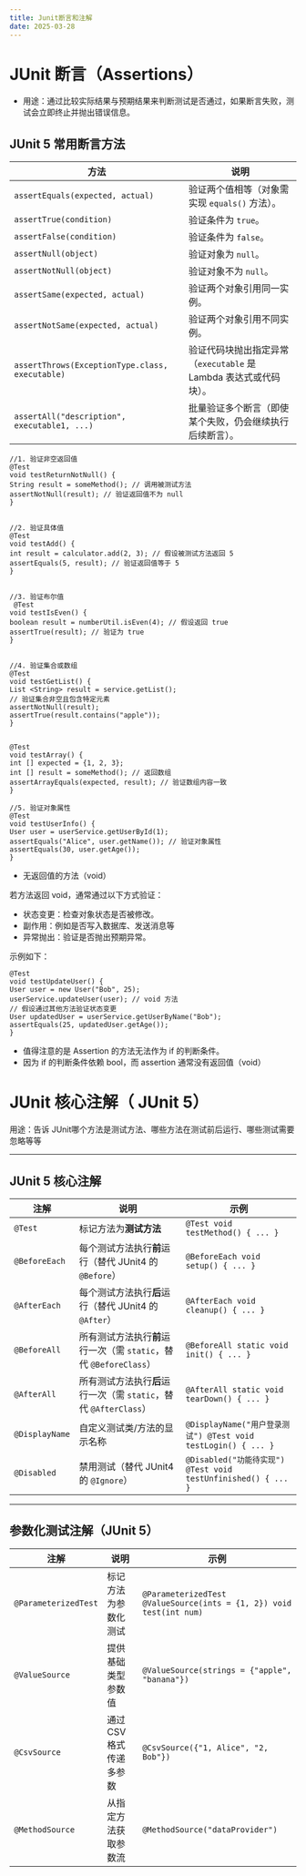 ```yaml
---
title: Junit断言和注解
date: 2025-03-28
---
```


# JUnit 断言（Assertions）

* 用途：通过比较实际结果与预期结果来判断测试是否通过，如果断言失败，测试会立即终止并抛出错误信息。

## JUnit 5 常用断言方法

| 方法                                         | 说明                                                                 |
|----------------------------------------------|----------------------------------------------------------------------|
| `assertEquals(expected, actual)`            | 验证两个值相等（对象需实现 `equals()` 方法）。                       |
| `assertTrue(condition)`                      | 验证条件为 `true`。                                                 |
| `assertFalse(condition)`                     | 验证条件为 `false`。                                                |
| `assertNull(object)`                         | 验证对象为 `null`。                                                 |
| `assertNotNull(object)`                      | 验证对象不为 `null`。                                                |
| `assertSame(expected, actual)`               | 验证两个对象引用同一实例。                                           |
| `assertNotSame(expected, actual)`            | 验证两个对象引用不同实例。                                           |
| `assertThrows(ExceptionType.class, executable)` | 验证代码块抛出指定异常（`executable` 是 Lambda 表达式或代码块）。    |
| `assertAll("description", executable1, ...)` | 批量验证多个断言（即使某个失败，仍会继续执行后续断言）。             |


    //1. ​验证非空返回值
    @Test
    void testReturnNotNull() {
    String result = someMethod(); // 调用被测试方法
    assertNotNull(result); // 验证返回值不为 null
    }


    //2. ​验证具体值
    @Test
    void testAdd() {
    int result = calculator.add(2, 3); // 假设被测试方法返回 5
    assertEquals(5, result); // 验证返回值等于 5
    }


    //3. ​验证布尔值
     @Test
    void testIsEven() {
    boolean result = numberUtil.isEven(4); // 假设返回 true
    assertTrue(result); // 验证为 true
    }


    //4. ​验证集合或数组
    @Test
    void testGetList() {
    List <String> result = service.getList();
    // 验证集合非空且包含特定元素
    assertNotNull(result);
    assertTrue(result.contains("apple"));
    }


    @Test
    void testArray() {
    int [] expected = {1, 2, 3};
    int [] result = someMethod(); // 返回数组
    assertArrayEquals(expected, result); // 验证数组内容一致
    }
    
    //5. ​验证对象属性
    @Test
    void testUserInfo() {
    User user = userService.getUserById(1);
    assertEquals("Alice", user.getName()); // 验证对象属性
    assertEquals(30, user.getAge());
    }

* 无返回值的方法（void）​

若方法返回 void，通常通过以下方式验证：

* 状态变更：检查对象状态是否被修改。
* 副作用：例如是否写入数据库、发送消息等
* 异常抛出：验证是否抛出预期异常。

示例如下：

    @Test
    void testUpdateUser() {
    User user = new User("Bob", 25);
    userService.updateUser(user); // void 方法
    // 假设通过其他方法验证状态变更
    User updatedUser = userService.getUserByName("Bob");
    assertEquals(25, updatedUser.getAge());
    }


* 值得注意的是 Assertion 的方法无法作为 if 的判断条件。
* 因为 if 的判断条件依赖 bool，而 assertion 通常没有返回值（void）

# JUnit 核心注解（ JUnit 5）

用途：告诉 JUnit哪个方法是测试方法、哪些方法在测试前后运行、哪些测试需要忽略等等

---

## JUnit 5 核心注解

| 注解                  | 说明                                                                 | 示例                                                                 |
|-----------------------|----------------------------------------------------------------------|----------------------------------------------------------------------|
| `@Test`               | 标记方法为**测试方法**                                               | `@Test void testMethod() { ... }`                                   |
| `@BeforeEach`         | 每个测试方法执行**前**运行（替代 JUnit4 的 `@Before`）               | `@BeforeEach void setup() { ... }`                                   |
| `@AfterEach`          | 每个测试方法执行**后**运行（替代 JUnit4 的 `@After`）                | `@AfterEach void cleanup() { ... }`                                  |
| `@BeforeAll`          | 所有测试方法执行**前**运行一次（需 `static`，替代 `@BeforeClass`）   | `@BeforeAll static void init() { ... }`                              |
| `@AfterAll`           | 所有测试方法执行**后**运行一次（需 `static`，替代 `@AfterClass`）    | `@AfterAll static void tearDown() { ... }`                           |
| `@DisplayName`        | 自定义测试类/方法的显示名称                                           | `@DisplayName("用户登录测试") @Test void testLogin() { ... }`       |
| `@Disabled`           | 禁用测试（替代 JUnit4 的 `@Ignore`）                                 | `@Disabled("功能待实现") @Test void testUnfinished() { ... }`       |

---

## 参数化测试注解（JUnit 5）

| 注解                  | 说明                                                                 | 示例                                                                 |
|-----------------------|----------------------------------------------------------------------|----------------------------------------------------------------------|
| `@ParameterizedTest`  | 标记方法为参数化测试                                                 | `@ParameterizedTest @ValueSource(ints = {1, 2}) void test(int num)` |
| `@ValueSource`        | 提供基础类型参数值                                                   | `@ValueSource(strings = {"apple", "banana"})`                       |
| `@CsvSource`          | 通过 CSV 格式传递多参数                                              | `@CsvSource({"1, Alice", "2, Bob"})`                                |
| `@MethodSource`       | 从指定方法获取参数流                                                 | `@MethodSource("dataProvider")`                                     |
